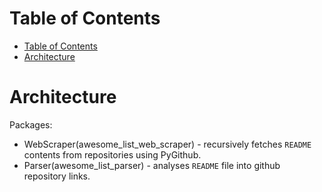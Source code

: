 # Table of Contents

- [Table of Contents](#table-of-contents)
- [Architecture](#architecture)

# Architecture
Packages:
- WebScraper(awesome_list_web_scraper) - recursively fetches `README` contents from
repositories using PyGithub.
- Parser(awesome_list_parser) - analyses `README` file into github repository
links.
